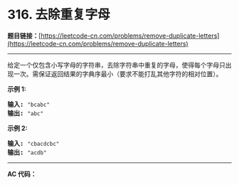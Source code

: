 # 316. 去除重复字母

**题目链接：**[https://leetcode-cn.com/problems/remove-duplicate-letters](https://leetcode-cn.com/problems/remove-duplicate-letters)

---

<div class="content__1Y2H">
 <div class="notranslate">
  <p>给定一个仅包含小写字母的字符串，去除字符串中重复的字母，使得每个字母只出现一次。需保证返回结果的字典序最小（要求不能打乱其他字符的相对位置）。</p> 
  <p><strong>示例 1:</strong></p> 
  <pre class="language-text"><strong>输入:</strong> <code>"bcabc"</code>
<strong>输出:</strong> <code>"abc"</code>
</pre> 
  <p><strong>示例 2:</strong></p> 
  <pre class="language-text"><strong>输入:</strong> <code>"cbacdcbc"</code>
<strong>输出:</strong> <code>"acdb"</code></pre> 
 </div>
</div>

---

**AC 代码：**

```java

```